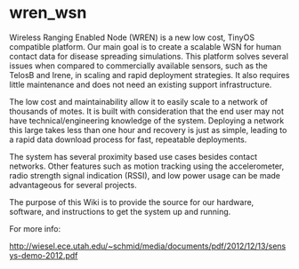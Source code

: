 wren_wsn
========

Wireless Ranging Enabled Node (WREN) is a new low cost, TinyOS compatible platform. Our main goal is to create a scalable WSN for human contact data for disease spreading simulations. This platform solves several issues when compared to commercially available sensors, such as the TelosB and Irene, in scaling and rapid deployment strategies. It also requires little maintenance and does not need an existing support infrastructure.

The low cost and maintainability allow it to easily scale to a network of thousands of motes. It is built with consideration that the end user may not have technical/engineering knowledge of the system. Deploying a network this large takes less than one hour and recovery is just as simple, leading to a rapid data download process for fast, repeatable deployments.

The system has several proximity based use cases besides contact networks. Other features such as motion tracking using the accelerometer, radio strength signal indication (RSSI), and low power usage can be made advantageous for several projects.

The purpose of this Wiki is to provide the source for our hardware, software, and instructions to get the system up and running.

For more info:

http://wiesel.ece.utah.edu/~schmid/media/documents/pdf/2012/12/13/sensys-demo-2012.pdf